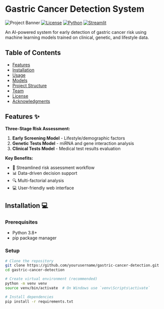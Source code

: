 # Gastric Cancer Detection System

![Project Banner](images/banner.png) <!-- Add a banner image if available -->
[![License](https://img.shields.io/badge/license-MIT-blue.svg)](LICENSE)
[![Python](https://img.shields.io/badge/Python-3.8%2B-blue)](https://python.org)
[![Streamlit](https://img.shields.io/badge/Streamlit-1.22.0%2B-FF4B4B)](https://streamlit.io)

An AI-powered system for early detection of gastric cancer risk using machine learning models trained on clinical, genetic, and lifestyle data.

## Table of Contents
- [Features](#features)
- [Installation](#installation)
- [Usage](#usage)
- [Models](#models)
- [Project Structure](#project-structure)
- [Team](#team)
- [License](#license)
- [Acknowledgments](#acknowledgments)

## Features ✨

**Three-Stage Risk Assessment:**
1. **Early Screening Model** - Lifestyle/demographic factors
2. **Genetic Tests Model** - miRNA and gene interaction analysis
3. **Clinical Tests Model** - Medical test results evaluation

**Key Benefits:**
- 🚀 Streamlined risk assessment workflow
- 📊 Data-driven decision support
- 🔍 Multi-factorial analysis
- 💻 User-friendly web interface

## Installation 💻

### Prerequisites
- Python 3.8+
- pip package manager

### Setup
```bash
# Clone the repository
git clone https://github.com/yourusername/gastric-cancer-detection.git
cd gastric-cancer-detection

# Create virtual environment (recommended)
python -m venv venv
source venv/bin/activate  # On Windows use `venv\Scripts\activate`

# Install dependencies
pip install -r requirements.txt
